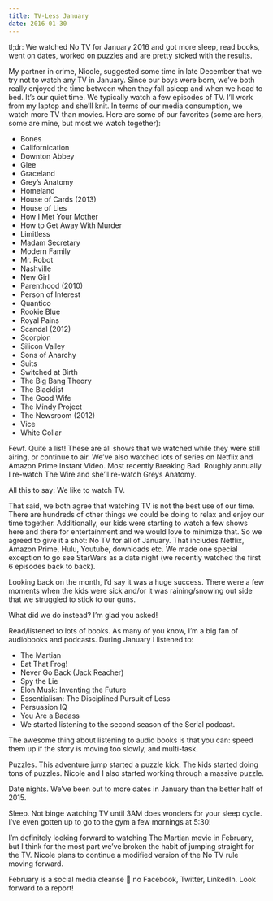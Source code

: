 ```yaml
---
title: TV-Less January
date: 2016-01-30
---
```


tl;dr: We watched No TV for January 2016 and got more sleep, read books, went on dates, worked on puzzles and are pretty stoked with the results.

My partner in crime, Nicole, suggested some time in late December that we try not to watch any TV in January. Since our boys were born, we’ve both really enjoyed the time between when they fall asleep and when we head to bed. It’s our quiet time. We typically watch a few episodes of TV. I’ll work from my laptop and she’ll knit. In terms of our media consumption, we watch more TV than movies. Here are some of our favorites (some are hers, some are mine, but most we watch together):

 - Bones
 - Californication
 - Downton Abbey
 - Glee
 - Graceland
 - Grey’s Anatomy
 - Homeland
 - House of Cards (2013)
 - House of Lies
 - How I Met Your Mother
 - How to Get Away With Murder
 - Limitless
 - Madam Secretary
 - Modern Family
 - Mr. Robot
 - Nashville
 - New Girl
 - Parenthood (2010)
 - Person of Interest
 - Quantico
 - Rookie Blue
 - Royal Pains
 - Scandal (2012)
 - Scorpion
 - Silicon Valley
 - Sons of Anarchy
 - Suits
 - Switched at Birth
 - The Big Bang Theory
 - The Blacklist
 - The Good Wife
 - The Mindy Project
 - The Newsroom (2012)
 - Vice
 - White Collar

Fewf. Quite a list! These are all shows that we watched while they were still airing, or continue to air. We’ve also watched lots of series on Netflix and Amazon Prime Instant Video. Most recently Breaking Bad. Roughly annually I re-watch The Wire and she’ll re-watch Greys Anatomy.

All this to say: We like to watch TV.

That said, we both agree that watching TV is not the best use of our time. There are hundreds of other things we could be doing to relax and enjoy our time together. Additionally, our kids were starting to watch a few shows here and there for entertainment and we would love to minimize that. So we agreed to give it a shot: No TV for all of January. That includes Netflix, Amazon Prime, Hulu, Youtube, downloads etc. We made one special exception to go see StarWars as a date night (we recently watched the first 6 episodes back to back).

Looking back on the month, I’d say it was a huge success. There were a few moments when the kids were sick and/or it was raining/snowing out side that we struggled to stick to our guns.

What did we do instead? I’m glad you asked!

Read/listened to lots of books. As many of you know, I’m a big fan of audiobooks and podcasts. During January I listened to:

 - The Martian
 - Eat That Frog!
 - Never Go Back (Jack Reacher)
 - Spy the Lie
 - Elon Musk: Inventing the Future
 - Essentialism: The Disciplined Pursuit of Less
 - Persuasion IQ
 - You Are a Badass
 - We started listening to the second season of the Serial podcast.

The awesome thing about listening to audio books is that you can: speed them up if the story is moving too slowly, and multi-task.

Puzzles. This adventure jump started a puzzle kick. The kids started doing tons of puzzles. Nicole and I also started working through a massive puzzle.

Date nights. We’ve been out to more dates in January than the better half of 2015.

Sleep. Not binge watching TV until 3AM does wonders for your sleep cycle. I’ve even gotten up to go to the gym a few mornings at 5:30!

I’m definitely looking forward to watching The Martian movie in February, but I think for the most part we’ve broken the habit of jumping straight for the TV. Nicole plans to continue a modified version of the No TV rule moving forward.

February is a social media cleanse 🙂 no Facebook, Twitter, LinkedIn. Look forward to a report!
